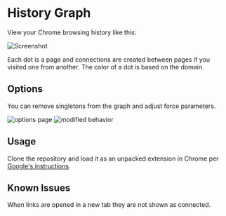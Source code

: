 # History Graph

View your Chrome browsing history like this:

![Screenshot](https://raw.github.com/Katee/galaxy-tab/master/screenshot.png)

Each dot is a page and connections are created between pages if you visited one from another. The color of a dot is based on the domain.

## Options

You can remove singletons from the graph and adjust force parameters.

![options page](https://raw.github.com/Katee/galaxy-tab/master/screenshot-options.png)
![modified behavior](https://raw.github.com/Katee/galaxy-tab/master/screenshot-nosingles.png)

## Usage

Clone the repository and load it as an unpacked extension in Chrome per [Google's instructions](http://developer.chrome.com/extensions/getstarted.html#unpacked).

## Known Issues

When links are opened in a new tab they are not shown as connected.
